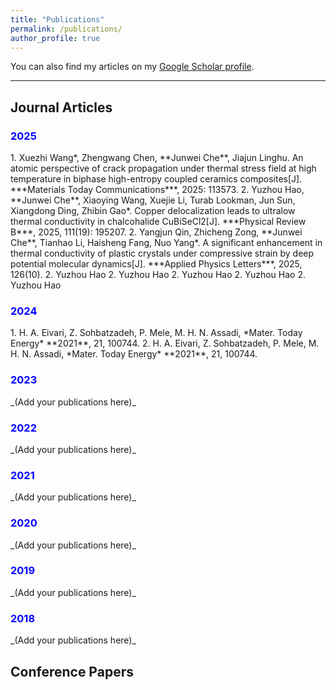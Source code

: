 ```yaml
---
title: "Publications"
permalink: /publications/
author_profile: true
---
```


You can also find my articles on my [Google Scholar profile](https://scholar.google.com.hk/citations?user=z6DY2D0AAAAJ&hl=zh-CN).

---

## Journal Articles

<h3 style="color:blue;">2025</h3>
1. Xuezhi Wang*, Zhengwang Chen, **Junwei Che**, Jiajun Linghu. An atomic perspective of crack propagation under thermal stress field at high temperature in biphase high-entropy coupled ceramics composites[J]. ***Materials Today Communications***, 2025: 113573. 
2. Yuzhou Hao, **Junwei Che**, Xiaoying Wang, Xuejie Li, Turab Lookman, Jun Sun, Xiangdong Ding, Zhibin Gao*. Copper delocalization leads to ultralow thermal conductivity in chalcohalide CuBiSeCl2[J]. ***Physical Review B***, 2025, 111(19): 195207.
2. Yangjun Qin, Zhicheng Zong, **Junwei Che**, Tianhao Li, Haisheng Fang, Nuo Yang*.  A significant enhancement in thermal conductivity of plastic crystals under compressive strain by deep potential molecular dynamics[J]. ***Applied Physics Letters***, 2025, 126(10).
2. Yuzhou Hao
2. Yuzhou Hao
2. Yuzhou Hao
2. Yuzhou Hao
2. Yuzhou Hao

<h3 style="color:blue;">2024</h3>
1. H. A. Eivari, Z. Sohbatzadeh, P. Mele, M. H. N. Assadi, *Mater. Today Energy* **2021**, 21, 100744.  
2. H. A. Eivari, Z. Sohbatzadeh, P. Mele, M. H. N. Assadi, *Mater. Today Energy* **2021**, 21, 100744.  

<h3 style="color:blue;">2023</h3>
_(Add your publications here)_

<h3 style="color:blue;">2022</h3>
_(Add your publications here)_

<h3 style="color:blue;">2021</h3>
_(Add your publications here)_

<h3 style="color:blue;">2020</h3>
_(Add your publications here)_

<h3 style="color:blue;">2019</h3>
_(Add your publications here)_

<h3 style="color:blue;">2018</h3>
_(Add your publications here)_


## Conference Papers

 

